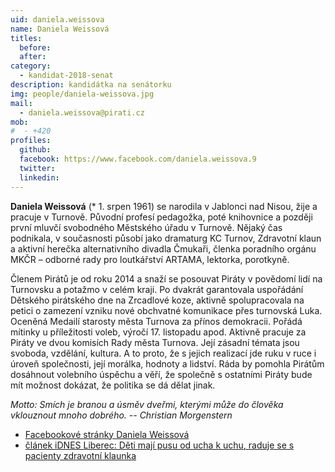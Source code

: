 ```yaml
---
uid: daniela.weissova
name: Daniela Weissová
titles:
  before: 
  after:
category:
  - kandidat-2018-senat
description: kandidátka na senátorku
img: people/daniela-weissova.jpg
mail:
  - daniela.weissova@pirati.cz
mob:
#  - +420 
profiles:
  github:
  facebook: https://www.facebook.com/daniela.weissova.9
  twitter:
  linkedin:
---
```


**Daniela Weissová** (* 1. srpen 1961) se narodila v Jablonci nad Nisou, žije a pracuje v Turnově. Původní profesí pedagožka, poté knihovnice a později první mluvčí svobodného Městského úřadu v Turnově. Nějaký čas podnikala, v současnosti působí jako dramaturg KC Turnov, Zdravotní klaun a aktivní herečka alternativního divadla Čmukaři, členka poradního orgánu MKČR – odborné rady pro loutkářství ARTAMA, lektorka, porotkyně.

Členem Pirátů je od roku 2014 a snaží se posouvat Piráty v povědomí lidí na Turnovsku a potažmo v celém kraji. Po dvakrát garantovala uspořádání Dětského pirátského dne na Zrcadlové koze, aktivně spolupracovala na petici o zamezení vzniku nové obchvatné komunikace přes turnovská Luka. Oceněná Medailí starosty města Turnova za přínos demokracii. Pořádá mítinky u příležitosti voleb, výročí 17. listopadu apod. Aktivně pracuje za Piráty ve dvou komisích Rady města Turnova. Její zásadní témata jsou svoboda, vzdělání, kultura. A to proto, že s jejich realizací jde ruku v ruce i úroveň společnosti, její morálka, hodnoty a lidství. Ráda by pomohla Pirátům dosáhnout volebního úspěchu a věří, že společně s ostatními Piráty bude mít možnost dokázat, že politika se dá dělat jinak.

_Motto: Smích je branou a úsměv dveřmi, kterými může do člověka vklouznout mnoho dobrého. -- Christian Morgenstern_

* [Facebookové stránky Daniela Weissová](https://www.facebook.com/daniela.weissova.9)
* [článek iDNES Liberec: Děti mají pusu od ucha k uchu, raduje se s pacienty zdravotní klaunka](https://liberec.idnes.cz/zdravotni-klaunka-daniela-weissova-d6t-/liberec-zpravy.aspx?c=A151222_130327_liberec-zpravy_tm)


